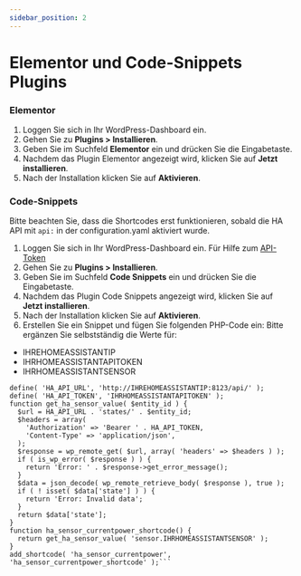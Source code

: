 ```yaml
---
sidebar_position: 2
---
```


# Elementor und Code-Snippets Plugins

### Elementor
1. Loggen Sie sich in Ihr WordPress-Dashboard ein.
2. Gehen Sie zu **Plugins > Installieren**.
3. Geben Sie im Suchfeld **Elementor** ein und drücken Sie die Eingabetaste.
4. Nachdem das Plugin Elementor angezeigt wird, klicken Sie auf **Jetzt installieren**.
5. Nach der Installation klicken Sie auf **Aktivieren**.

### Code-Snippets
Bitte beachten Sie, dass die Shortcodes erst funktionieren, sobald die HA API mit `api:` in der configuration.yaml aktiviert wurde.
1. Loggen Sie sich in Ihr WordPress-Dashboard ein. Für Hilfe zum [API-Token](/apitoken)
2. Gehen Sie zu **Plugins > Installieren**.
3. Geben Sie im Suchfeld **Code Snippets** ein und drücken Sie die Eingabetaste.
4. Nachdem das Plugin Code Snippets angezeigt wird, klicken Sie auf **Jetzt installieren**.
5. Nach der Installation klicken Sie auf **Aktivieren**.
6. Erstellen Sie ein Snippet und fügen Sie folgenden PHP-Code ein:
Bitte ergänzen Sie selbstständig die Werte für:
- IHREHOMEASSISTANTIP
- IHRHOMEASSISTANTAPITOKEN
- IHRHOMEASSISTANTSENSOR
```
define( 'HA_API_URL', 'http://IHREHOMEASSISTANTIP:8123/api/' );
define( 'HA_API_TOKEN', 'IHRHOMEASSISTANTAPITOKEN' );
function get_ha_sensor_value( $entity_id ) {
  $url = HA_API_URL . 'states/' . $entity_id;
  $headers = array(
    'Authorization' => 'Bearer ' . HA_API_TOKEN,
    'Content-Type' => 'application/json',
  );
  $response = wp_remote_get( $url, array( 'headers' => $headers ) );
  if ( is_wp_error( $response ) ) {
    return 'Error: ' . $response->get_error_message();
  }
  $data = json_decode( wp_remote_retrieve_body( $response ), true );
  if ( ! isset( $data['state'] ) ) {
    return 'Error: Invalid data';
  }
  return $data['state'];
}
function ha_sensor_currentpower_shortcode() {
  return get_ha_sensor_value( 'sensor.IHRHOMEASSISTANTSENSOR' );
}
add_shortcode( 'ha_sensor_currentpower', 'ha_sensor_currentpower_shortcode' );```
